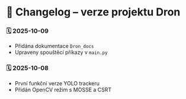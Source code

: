 # 📜 Changelog – verze projektu Dron

### 🗓️ 2025-10-09
- Přidána dokumentace `Dron_docs`
- Upraveny spouštěcí příkazy v `main.py`

### 🗓️ 2025-10-08
- První funkční verze YOLO trackeru
- Přidán OpenCV režim s MOSSE a CSRT
